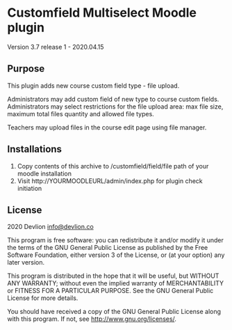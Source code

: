 # Customfield Multiselect Moodle plugin #

Version 3.7 release 1 - 2020.04.15

Purpose
-------

This plugin adds new course custom field type - file upload.

Administrators may add custom field of new type to course custom fields.
Administrators may select restrictions for the file upload area: max file size, maximum total files quantity and allowed file types.

Teachers may upload files in the course edit page using file manager.

Installations
-------
1. Copy contents of this archive to /customfield/field/file path of your moodle installation
2. Visit http://YOURMOODLEURL/admin/index.php for plugin check initiation

## License ##

2020 Devlion <info@devlion.co>

This program is free software: you can redistribute it and/or modify it under
the terms of the GNU General Public License as published by the Free Software
Foundation, either version 3 of the License, or (at your option) any later
version.

This program is distributed in the hope that it will be useful, but WITHOUT ANY
WARRANTY; without even the implied warranty of MERCHANTABILITY or FITNESS FOR A
PARTICULAR PURPOSE.  See the GNU General Public License for more details.

You should have received a copy of the GNU General Public License along with
this program.  If not, see <http://www.gnu.org/licenses/>.
